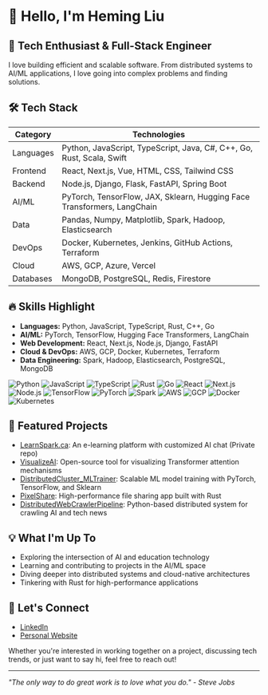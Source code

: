 # 👋 Hello, I'm Heming Liu

## 🚀 Tech Enthusiast & Full-Stack Engineer

I love building efficient and scalable software. From distributed systems to AI/ML applications, I love going into complex problems and finding solutions.

## 🛠 Tech Stack

| Category | Technologies |
|----------|--------------|
| Languages | Python, JavaScript, TypeScript, Java, C#, C++, Go, Rust, Scala, Swift |
| Frontend | React, Next.js, Vue, HTML, CSS, Tailwind CSS |
| Backend | Node.js, Django, Flask, FastAPI, Spring Boot |
| AI/ML | PyTorch, TensorFlow, JAX, Sklearn, Hugging Face Transformers, LangChain |
| Data | Pandas, Numpy, Matplotlib, Spark, Hadoop, Elasticsearch |
| DevOps | Docker, Kubernetes, Jenkins, GitHub Actions, Terraform |
| Cloud | AWS, GCP, Azure, Vercel |
| Databases | MongoDB, PostgreSQL, Redis, Firestore |

## 🔥 Skills Highlight

- **Languages:** Python, JavaScript, TypeScript, Rust, C++, Go
- **AI/ML:** PyTorch, TensorFlow, Hugging Face Transformers, LangChain
- **Web Development:** React, Next.js, Node.js, Django, FastAPI
- **Cloud & DevOps:** AWS, GCP, Docker, Kubernetes, Terraform
- **Data Engineering:** Spark, Hadoop, Elasticsearch, PostgreSQL, MongoDB

![Python](https://img.shields.io/badge/-Python-3776AB?style=flat-square&logo=Python&logoColor=white)
![JavaScript](https://img.shields.io/badge/-JavaScript-F7DF1E?style=flat-square&logo=javascript&logoColor=black)
![TypeScript](https://img.shields.io/badge/-TypeScript-007ACC?style=flat-square&logo=typescript&logoColor=white)
![Rust](https://img.shields.io/badge/-Rust-000000?style=flat-square&logo=Rust&logoColor=white)
![Go](https://img.shields.io/badge/-Go-00ADD8?style=flat-square&logo=go&logoColor=white)
![React](https://img.shields.io/badge/-React-61DAFB?style=flat-square&logo=react&logoColor=black)
![Next.js](https://img.shields.io/badge/-Next.js-000000?style=flat-square&logo=next.js&logoColor=white)
![Node.js](https://img.shields.io/badge/-Node.js-339933?style=flat-square&logo=node.js&logoColor=white)
![TensorFlow](https://img.shields.io/badge/-TensorFlow-FF6F00?style=flat-square&logo=TensorFlow&logoColor=white)
![PyTorch](https://img.shields.io/badge/-PyTorch-EE4C2C?style=flat-square&logo=pytorch&logoColor=white)
![Spark](https://img.shields.io/badge/-Spark-E25A1C?style=flat-square&logo=apache-spark&logoColor=white)
![AWS](https://img.shields.io/badge/-AWS-232F3E?style=flat-square&logo=amazon-aws)
![GCP](https://img.shields.io/badge/-GCP-4285F4?style=flat-square&logo=google-cloud&logoColor=white)
![Docker](https://img.shields.io/badge/-Docker-2496ED?style=flat-square&logo=docker&logoColor=white)
![Kubernetes](https://img.shields.io/badge/-Kubernetes-326CE5?style=flat-square&logo=kubernetes&logoColor=white)

## 🌟 Featured Projects

- [LearnSpark.ca](https://github.com/heming277/LearnSpark): An e-learning platform with customized AI chat (Private repo)
- [VisualizeAI](https://github.com/heming277/VisualizeAI): Open-source tool for visualizing Transformer attention mechanisms
- [DistributedCluster_MLTrainer](https://github.com/heming277/DistributedCluster_MLTrainer): Scalable ML model training with PyTorch, TensorFlow, and Sklearn
- [PixelShare](https://github.com/heming277/pixelshare): High-performance file sharing app built with Rust
- [DistributedWebCrawlerPipeline](https://github.com/heming277/DistributedWebCrawlerPipeline): Python-based distributed system for crawling AI and tech news

## 💡 What I'm Up To

- Exploring the intersection of AI and education technology
- Learning and contributing to projects in the AI/ML space
- Diving deeper into distributed systems and cloud-native architectures
- Tinkering with Rust for high-performance applications

## 🤝 Let's Connect

- [LinkedIn](https://www.linkedin.com/in/heming-liu-a8173418b/) 
- [Personal Website](https://snowysky.vercel.app)

Whether you're interested in working together on a project, discussing tech trends, or just want to say hi, feel free to reach out!

---

*"The only way to do great work is to love what you do." - Steve Jobs*
